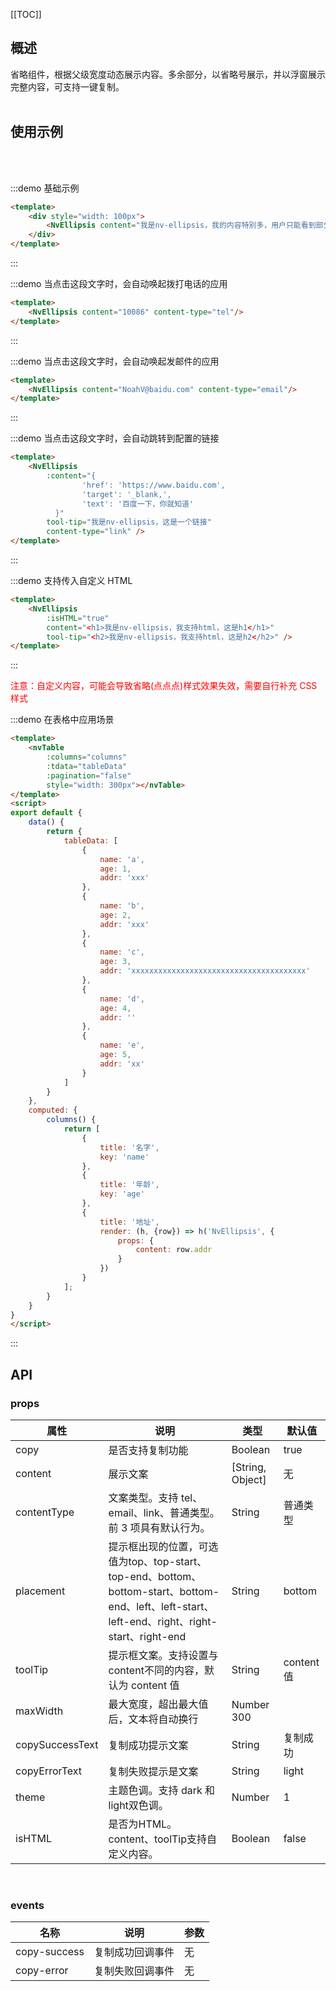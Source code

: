 [[TOC]]
## 概述

省略组件，根据父级宽度动态展示内容。多余部分，以省略号展示，并以浮窗展示完整内容，可支持一键复制。
<br>
<br>

## 使用示例
<br>
<br>

:::demo 基础示例
```html
<template>
    <div style="width: 100px">
        <NvEllipsis content="我是nv-ellipsis，我的内容特别多，用户只能看到部分信息，通过悬浮窗可以查看到完成内容，并支持一键复制" />
    </div>
</template>
```
:::

:::demo 当点击这段文字时，会自动唤起拨打电话的应用
```html
<template>
    <NvEllipsis content="10086" content-type="tel"/>
</template>
```
::: 


:::demo 当点击这段文字时，会自动唤起发邮件的应用
```html
<template>
    <NvEllipsis content="NoahV@baidu.com" content-type="email"/>
</template>
```
:::


:::demo 当点击这段文字时，会自动跳转到配置的链接
```html
<template>
    <NvEllipsis
        :content="{
                'href': 'https://www.baidu.com',
                'target': '_blank,',
                'text': '百度一下，你就知道'
          }"
        tool-tip="我是nv-ellipsis，这是一个链接"
        content-type="link" />
</template>
```
:::

:::demo 支持传入自定义 HTML
```html
<template>
    <NvEllipsis
        :isHTML="true"
        content="<h1>我是nv-ellipsis，我支持html，这是h1</h1>"
        tool-tip="<h2>我是nv-ellipsis，我支持html，这是h2</h2>" />
</template>
```
:::

<span style="color:red">注意：自定义内容，可能会导致省略(点点点)样式效果失效，需要自行补充 CSS 样式</span>

:::demo 在表格中应用场景
```html
<template>
    <nvTable
        :columns="columns"
        :tdata="tableData"
        :pagination="false"
        style="width: 300px"></nvTable>
</template>
<script>
export default {
    data() {
        return {
            tableData: [
                {
                    name: 'a',
                    age: 1,
                    addr: 'xxx'
                },
                {
                    name: 'b',
                    age: 2,
                    addr: 'xxx'
                },
                {
                    name: 'c',
                    age: 3,
                    addr: 'xxxxxxxxxxxxxxxxxxxxxxxxxxxxxxxxxxxxxxx'
                },
                {
                    name: 'd',
                    age: 4,
                    addr: ''
                },
                {
                    name: 'e',
                    age: 5,
                    addr: 'xx'
                }
            ]
        }
    },
    computed: {
        columns() {
            return [
                {
                    title: '名字',
                    key: 'name'
                },
                {
                    title: '年龄',
                    key: 'age'
                },
                {
                    title: '地址',
                    render: (h, {row}) => h('NvEllipsis', {
                        props: {
                            content: row.addr
                        }
                    })
                }
            ];
        }
    }
}
</script>
```
:::


## API

### props

| 属性          | 说明                                     | 类型              | 默认值      |
| ----------   | ----------------------------------------| ----------------  | ----------- |
| copy         | 是否支持复制功能                           | Boolean          | true        |
| content      | 展示文案                                   | [String, Object]  | 无        |
| contentType  | 文案类型。支持 tel、email、link、普通类型。前 3 项具有默认行为。    | String            |  普通类型          |
| placement    | 提示框出现的位置，可选值为top、top-start、top-end、bottom、bottom-start、bottom-end、left、left-start、left-end、right、right-start、right-end                            | String    | bottom                |
| toolTip     | 提示框文案。支持设置与content不同的内容，默认为 content 值          | String             | content 值           |
| maxWidth     | 最大宽度，超出最大值后，文本将自动换行          | Number             300           |
| copySuccessText     | 复制成功提示文案                      | String           | 复制成功           |
| copyErrorText     | 复制失败提示是文案                       | String          | light          |
| theme        | 主题色调。支持 dark 和 light双色调。           | Number          | 1           |
| isHTML       | 是否为HTML。content、toolTip支持自定义内容。    | Boolean         | false      |
<br>


### events
| 名称        | 说明                                   | 参数             |
| ---------- | ---------------------------------------| --------------  |
| copy-success  | 复制成功回调事件                       | 无    |
| copy-error  | 复制失败回调事件                         | 无    |

